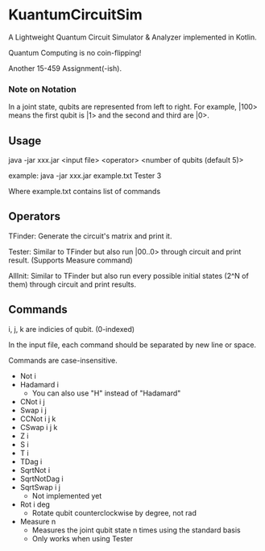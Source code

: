 # KuantumCircuitSim

A Lightweight Quantum Circuit Simulator & Analyzer implemented in Kotlin.

Quantum Computing is no coin-flipping!

Another 15-459 Assignment(-ish).

### Note on Notation

In a joint state, qubits are represented from left to right. For example, |100> means the first qubit is |1> and the second and third are |0>.

## Usage

java -jar xxx.jar \<input file> \<operator> \<number of qubits (default 5)>

example: java -jar xxx.jar example.txt Tester 3

Where example.txt contains list of commands

## Operators

TFinder: Generate the circuit's matrix and print it.

Tester: Similar to TFinder but also run |00..0> through circuit and print result. (Supports Measure command)

AllInit: Similar to TFinder but also run every possible initial states (2^N of them) through circuit and print results.

## Commands
i, j, k are indicies of qubit. (0-indexed)

In the input file, each command should be separated by new line or space.

Commands are case-insensitive.

- Not i
- Hadamard i
    + You can also use "H" instead of "Hadamard"
- CNot i j
- Swap i j
- CCNot i j k
- CSwap i j k
- Z i
- S i
- T i
- TDag i
- SqrtNot i
- SqrtNotDag i
- SqrtSwap i j
    + Not implemented yet
- Rot i deg
    + Rotate qubit counterclockwise by degree, not rad 
- Measure n
    + Measures the joint qubit state n times using the standard basis
    + Only works when using Tester